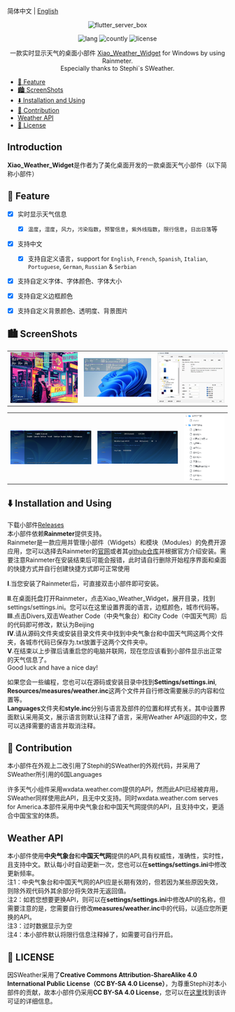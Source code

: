简体中文 | [English](README_en.md)

<!-- Title-->
<p align="center">
  <img src="https://github.com/xiaochenthu/Nahida-flutter/blob/main/android/app/src/main/ic_launcher-playstore.png" alt="flutter_server_box" width="320" height="320" />
</p>

<!-- Badges-->
<p align="center">
  <img alt="lang" src="https://img.shields.io/badge/lang-Pawn/HTML-pink">
  <img alt="countly" src="https://img.shields.io/badge/analysis-IntelliJ_IDEA-pink">
  <img alt="license" src="https://img.shields.io/badge/license-CC_BY--SA_4.0-pink">
</p>

<p align="center">
一款实时显示天气的桌面小部件 <a href="releases">Xiao_Weather_Widget</a> for Windows by using Rainmeter.
<br>
Especially thanks to Stephi`s SWeather.


- [🔖 Feature](#-feature)
- [🏙️ ScreenShots](#️-screenshots)
- [⬇️ Installation and Using](#️-installation-and-using)
- [🧱 Contribution](#-contribution)
- [Weather API](#weather-api)
- [📝 License](#-license)

## Introduction
**Xiao_Weather_Widget**是作者为了美化桌面开发的一款桌面天气小部件（以下简称小部件）

## 🔖 Feature
- [x] 实时显示天气信息
  - [x] `温度`，`湿度`，`风力`，`污染指数`，`预警信息`，`紫外线指数`，`限行信息`，`日出日落`等
- [x] 支持中文
  - [x] 支持自定义语言，support for `English`, `French`, `Spanish`, `Italian`, `Portuguese`, `German`, `Russian` & `Serbian`
- [x] 支持自定义字体、字体颜色、字体大小
- [x] 支持自定义边框颜色
- [x] 支持自定义背景颜色、透明度、背景图片


## 🏙️ ScreenShots
<table>
  <tr>
    <td>
	    <img width="277px" src="imgs/img1.png">
    </td>
    <td>
	    <img width="277px" src="imgs/img2.png">
    </td>
    <td>
	    <img width="277px" src="imgs/img3.png">
    </td>
  </tr>
</table>
<table>
  <tr>
    <td>
	    <img width="550px" src="imgs/img4.png">
    </td>
    <td>
	    <img width="550px" src="imgs/img5.png">
    </td>
    <td>
	    <img width="277px" src="imgs/img6.png">
    </td>
  </tr>
</table>


## ⬇️ Installation and Using
下载小部件[Releases](https://github.com/xiaochenthu/Xiao_Weather_Widget/releases)  
本小部件依赖**Rainmeter**提供支持。  
Rainmeter是一款应用并管理小部件（Widgets）和模块（Modules）的免费开源应用，您可以选择去Rainmeter的[官网](https://rainmeter.net)或者其[github仓库](https://github.com/rainmeter/)并根据官方介绍安装。需要注意Rainmeter在安装结束后可能会报错，此时请自行删除开始程序界面和桌面的快捷方式并自行创建快捷方式即可正常使用

**I**.当您安装了Rainmeter后，可直接双击小部件即可安装。  

**II**.在桌面托盘打开Rainmeter，点击Xiao_Weather_Widget，展开目录，找到settings/settings.ini。您可以在这里设置界面的语言，边框颜色，城市代码等。  
**III**.点击Divers,双击Weather Code（中央气象台）和City Code（中国天气网）后的代码即可修改，默认为Beijing  
**IV**.请从源码文件夹或安装目录文件夹中找到中央气象台和中国天气网这两个文件夹，各城市代码已保存为.txt放置于这两个文件夹中。  
**V**.在结束以上步骤后请重启您的电脑并联网，现在您应该看到小部件显示出正常的天气信息了。  
Good luck and have a nice day!

如果您会一些编程，您也可以在源码或安装目录中找到**Settings/settings.ini**, **Resources/measures/weather.inc**这两个文件并自行修改需要展示的内容和位置等。  
**Languages**文件夹和**style.inc**分别与语言及部件的位置和样式有关。其中设置界面默认采用英文，展示语言则默认注释了语言，采用Weather API返回的中文，您可以选择需要的语言并取消注释。

## 🧱 Contribution

本小部件在外观上二改引用了Stephi的SWeather的外观代码，并采用了SWeather所引用的6国Languages

许多天气小组件采用wxdata.weather.com提供的API，然而此API已经被弃用，SWeather同样使用此API，且无中文支持。同时wxdata.weather.com serves for America.本部件采用中央气象台和中国天气网提供的API，且支持中文，更适合中国宝宝的体质。

## Weather API
本小部件使用**中央气象台**和**中国天气网**提供的API,具有权威性，准确性，实时性，且支持中文。默认每小时自动更新一次，您也可以在**settings/settings.ini**中修改更新频率。  
注1：中央气象台和中国天气网的API应是长期有效的，但若因为某些原因失效，则除外观代码外其余部分将失效并无返回值。  
注2：如若您想要更换API，则可以在**settings/settings.ini**中修改API的名称，但需要注意的是，您需要自行修改**measures/weather.inc**中的代码，以适应您所更换的API。  
注3：过时数据显示为空  
注4：本小部件默认将限行信息注释掉了，如需要可自行开启。  

## 📝 LICENSE
因SWeather采用了**Creative Commons Attribution-ShareAlike 4.0 International Public License（CC BY-SA 4.0 License）**，为尊重Stephi对本小部件的贡献，故本小部件仍采用**CC BY-SA 4.0 License**，您可以在[这里](https://creativecommons.org/licenses/by-sa/4.0/)找到该许可证的详细信息。
